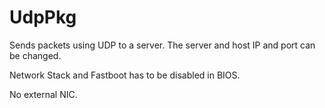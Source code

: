 # UdpPkg

Sends packets using UDP to a server. The server and host IP and port can be changed.

Network Stack and Fastboot has to be disabled in BIOS.

No external NIC.
